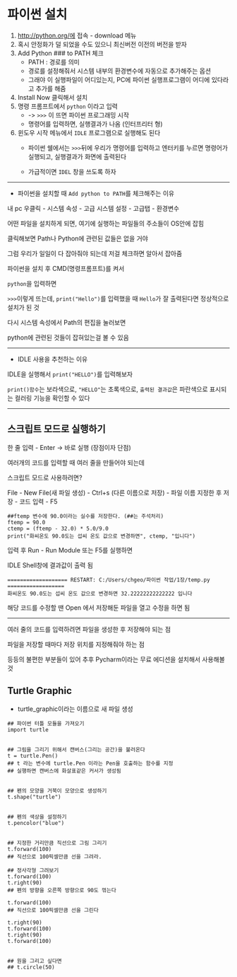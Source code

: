 # 파이썬 설치

1. http://python.org/에 접속 - download 메뉴
2. 혹시 안정화가 덜 되었을 수도 있으니 최신버전 이전의 버전을 받자
3. Add Python ### to PATH 체크
   - PATH : 경로를 의미
   - 경로를 설정해줘서 시스템 내부의 환경변수에 자동으로 추가해주는 옵션
   - 그래야 이 실행파일이 어디있는지, PC에 파이썬 실행프로그램이 어디에 있다라고 추가를 해줌
4. Install Now 클릭해서 설치
5. 명령 프롬프트에서 `python` 이라고 입력
   - -> `>>>` 이 뜨면 파이썬 프로그래밍 시작
   - 명령어를 입력하면, 실행결과가 나옴 (인터프리터 형)
6. 윈도우 시작 메뉴에서 `IDLE` 프로그램으로 실행해도 된다
   - 파이썬 쉘에서는 `>>>`뒤에 우리가 명령어를 입력하고 엔터키를 누르면 명령어가 실행되고, 실행결과가 화면에 출력된다

   - 가급적이면 `IDEL` 창을 쓰도록 하자

---

- 파이썬을 설치할 때  `Add python to PATH`를 체크해주는 이유

내 pc 우클릭 - 시스템 속성 - 고급 시스템 설정 - 고급탭 - 환경변수

어떤 파일을 설치하게 되면, 여기에 실행하는 파일들의 주소들이 OS안에 잡힘

클릭해보면 Path나 Python에 관련된 값들은 없을 거야

그럼 우리가 일일이 다 잡아줘야 되는데 저걸 체크하면 알아서 잡아줌



파이썬을 설치 후 CMD(명령프롬프트)를 켜서

`python`을 입력하면

`>>>`이렇게 뜨는데, `print("Hello")`를 입력했을 때 `Hello`가 잘 출력된다면 정상적으로 설치가 된 것

다시 시스템 속성에서 Path의 편집을 눌러보면

python에 관련된 것들이 잡혀있는걸 볼 수 있음

---



- IDLE 사용을 추천하는 이유

IDLE을 실행해서 `print("HELLO")`를 입력해보자

`print()함수`는 보라색으로, `"HELLO"`는 초록색으로, `출력된 결과값`은 파란색으로 표시되는 컬러링 기능을 확인할 수 있다

---

## 스크립트 모드로 실행하기

한 줄 입력 - Enter -> 바로 실행 (장점이자 단점)

여러개의 코드를 입력할 때 여러 줄을 만들어야 되는데

스크립트 모드로 사용하려면?

File - New File(새 파일 생성) - Ctrl+s (다른 이름으로 저장) - 파일 이름 지정한 후 저장 - 코드 입력 - F5

```
##ftemp 변수에 90.0이라는 실수를 저장한다. (##는 주석처리)
ftemp = 90.0
ctemp = (ftemp - 32.0) * 5.0/9.0
print("화씨온도 90.0도는 섭씨 온도 값으로 변경하면", ctemp, "입니다")
```

입력 후 Run - Run Module 또는 F5를 실행하면

IDLE Shell창에 결과값이 출력 됨

```
=================== RESTART: C:/Users/chgeo/파이썬 작업/1장/temp.py ==================
화씨온도 90.0도는 섭씨 온도 값으로 변경하면 32.22222222222222 입니다
```

해당 코드를 수정할 땐 Open 에서 저장해둔 파일을 열고 수정을 하면 됨



---

여러 줄의 코드를 입력하려면 파일을 생성한 후 저장해야 되는 점

파일을 저장할 때마다 저장 위치를 지정해줘야 하는 점

등등의 불편한 부분들이 있어 추후 Pycharm이라는 무료 에디션을 설치해서 사용해볼 것

## Turtle Graphic

- turtle_graphic이라는 이름으로 새 파일 생성

```
## 파이썬 터틀 모듈을 가져오기
import turtle


## 그림을 그리기 위해서 캔버스(그리는 공간)을 불러온다
t = turtle.Pen()
## t 라는 변수에 turtle.Pen 이라는 Pen을 호출하는 함수를 지정
## 실행하면 캔버스에 화살표같은 커서가 생성됨

 
## 펜의 모양을 거북이 모양으로 생성하기
t.shape("turtle")


## 펜의 색상을 설정하기
t.pencolor("blue")


## 지정한 거리만큼 직선으로 그림 그리기
t.forward(100)
## 직선으로 100픽셀만큼 선을 그려라.
```

```
## 정사각형 그려보기
t.forward(100)
t.right(90)
## 펜의 방향을 오른쪽 방향으로 90도 꺾는다

t.forward(100)
## 직선으로 100픽셀만큼 선을 그린다

t.right(90)
t.forward(100)
t.right(90)
t.forward(100)


## 원을 그리고 싶다면
## t.circle(50)
```

